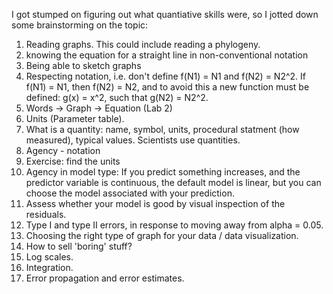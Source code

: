 I got stumped on figuring out what quantiative skills were, so I jotted down some brainstorming on the topic:
1. Reading graphs. This could include reading a phylogeny.
1. knowing the equation for a straight line in non-conventional notation
1. Being able to sketch graphs
1. Respecting notation, i.e. don't define f(N1) = N1 and f(N2) = N2^2. If f(N1) = N1, then f(N2) = N2, and to avoid this a new function must be defined: g(x) = x^2, such that g(N2) = N2^2.
1. Words -> Graph -> Equation (Lab 2)
1. Units (Parameter table).
1. What is a quantity: name, symbol, units, procedural statment (how measured), typical values. Scientists use quantities.
1. Agency - notation
1. Exercise: find the units
1. Agency in model type: If you predict something increases, and the predictor variable is continuous, the default model is linear, but you can choose the model associated with your prediction.
1. Assess whether your model is good by visual inspection of the residuals.
1. Type I and type II errors, in response to moving away from alpha = 0.05.
1. Choosing the right type of graph for your data / data visualization.
1. How to sell 'boring' stuff?
1. Log scales.
1. Integration.
1. Error propagation and error estimates.

